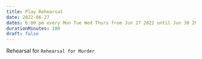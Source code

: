```yaml
---
title: Play Rehearsal
date: 2022-06-27
dates: 6:00 pm every Mon Tue Wed Thurs from Jun 27 2022 until Jun 30 2022
durationMinutes: 180
draft: false
---
```

Rehearsal for `Rehearsal for Murder`
